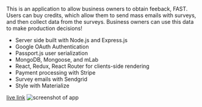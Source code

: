 This is an application to allow business owners to obtain feeback, FAST. Users can buy credits, which allow them to send mass emails with surveys, and then collect data from the surveys. Business owners can use this data to make production decisions!

- Server side built with Node.js and Express.js
- Google OAuth Authentication
- Passport.js user serialization
- MongoDB, Mongoose, and mLab
- React, Redux, React Router for clients-side rendering
- Payment processing with Stripe
- Survey emails with Sendgrid
- Style with Materialize

[live link](https://powerful-earth-60772.herokuapp.com/)
![screenshot of app](https://imgur.com/a/3y2hrs1)
